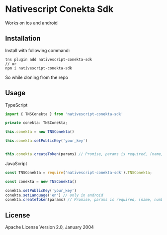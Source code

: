 # Nativescript Conekta Sdk

Works on ios and android

## Installation

Install with following command:

```
tns plugin add nativescript-conekta-sdk
// or
npm i nativescript-conekta-sdk
```
So while cloning from the repo
## Usage
TypeScript
```Typescript
import { TNSConekta } from 'nativescript-conekta-sdk'

private conekta: TNSConekta;

this.conekta = new TNSConekta()

this.conekta.setPublicKey('your_key')


this.conekta.createToken(params) // Promise, params is required, (name, number, cvc, exp_month, exp_year)

```
JavaScript
```Javascript
const TNSConekta = require('nativescript-conekta-sdk').TNSConekta;

const conekta = new TNSConekta()

conekta.setPublicKey('your_key')
conekta.setLanguage('en') // only in android
conekta.createToken(params) // Promise, params is required, (name, number, cvc, exp_month, exp_year)

```

## License

Apache License Version 2.0, January 2004
